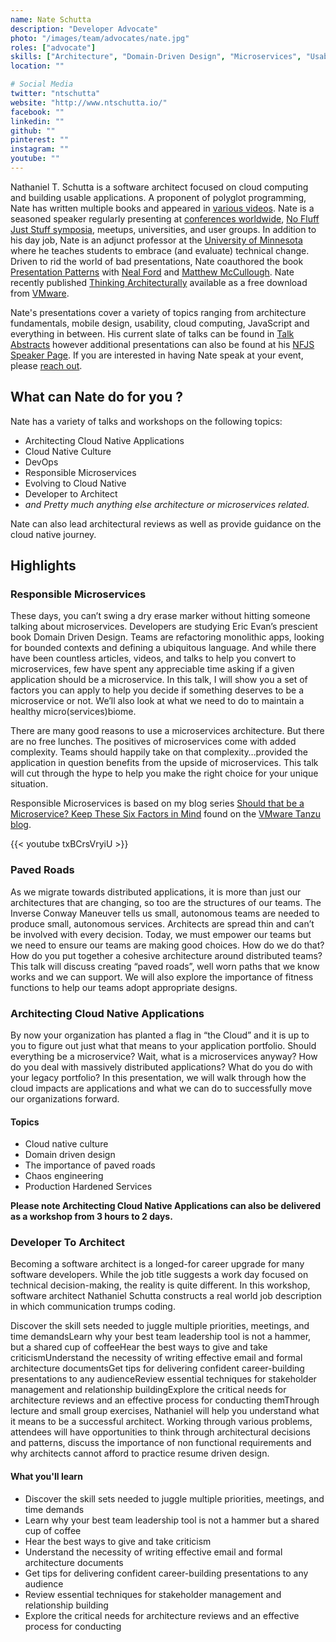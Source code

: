 ```yaml
---
name: Nate Schutta
description: "Developer Advocate"
photo: "/images/team/advocates/nate.jpg"
roles: ["advocate"]
skills: ["Architecture", "Domain-Driven Design", "Microservices", "Usability", "Refactoring", "Spring", "Kubernetes", "Cloud Native Computing", "Architect as a Service"]
location: ""

# Social Media 
twitter: "ntschutta"
website: "http://www.ntschutta.io/"
facebook: ""
linkedin: ""
github: ""
pinterest: ""
instagram: ""
youtube: ""
---
```


Nathaniel T. Schutta is a software architect focused on cloud computing and building usable applications. A proponent of polyglot programming, Nate has written multiple books and appeared in [various videos](http://www.ntschutta.io/#publications). Nate is a seasoned speaker regularly presenting at [conferences worldwide](http://www.ntschutta.io/#talks), [No Fluff Just Stuff symposia](https://nofluffjuststuff.com/home/main), meetups, universities, and user groups. In addition to his day job, Nate is an adjunct professor at the [University of Minnesota](https://www.umsec.umn.edu) where he teaches students to embrace (and evaluate) technical change. Driven to rid the world of bad presentations, Nate coauthored the book [Presentation Patterns](https://www.safaribooksonline.com/library/view/presentation-patterns/9781491954980/) with [Neal Ford](http://nealford.com) and [Matthew McCullough](http://matthewjmccullough.com). Nate recently published [Thinking Architecturally](https://www.safaribooksonline.com/library/view/thinking-architecturally/9781492034421/) available as a free download from [VMware](https://tanzu.vmware.com/content/ebooks/thinking-architecturally).

Nate's presentations cover a variety of topics ranging from architecture fundamentals, mobile design, usability, cloud computing, JavaScript and everything in between. His current slate of talks can be found in [Talk Abstracts](http://www.ntschutta.io/#abstracts) however additional presentations can also be found at his [NFJS Speaker Page](https://nofluffjuststuff.com/conference/speaker/nathaniel_schutta). If you are interested in having Nate speak at your event, please [reach out](mailto:nschutta@vmware.com).

<!--more-->
## What can Nate do for you ?

Nate has a variety of talks and workshops on the following topics:

* Architecting Cloud Native Applications
* Cloud Native Culture
* DevOps
* Responsible Microservices
* Evolving to Cloud Native
* Developer to Architect
* *and Pretty much anything else architecture or microservices related.*

Nate can also lead architectural reviews as well as provide guidance on the cloud native journey.
## Highlights

### Responsible Microservices

These days, you can’t swing a dry erase marker without hitting someone talking about microservices. Developers are studying Eric Evan’s prescient book Domain Driven Design. Teams are refactoring monolithic apps, looking for bounded contexts and defining a ubiquitous language. And while there have been countless articles, videos, and talks to help you convert to microservices, few have spent any appreciable time asking if a given application should be a microservice. In this talk, I will show you a set of factors you can apply to help you decide if something deserves to be a microservice or not. We’ll also look at what we need to do to maintain a healthy micro(services)biome.

There are many good reasons to use a microservices architecture. But there are no free lunches. The positives of microservices come with added complexity. Teams should happily take on that complexity…provided the application in question benefits from the upside of microservices. This talk will cut through the hype to help you make the right choice for your unique situation.

Responsible Microservices is based on my blog series [Should that be a Microservice? Keep These Six Factors in Mind](https://tanzu.vmware.com/content/blog/should-that-be-a-microservice-keep-these-six-factors-in-mind) found on the [VMware Tanzu blog](https://tanzu.vmware.com/blog).

{{< youtube txBCrsVryiU >}}

### Paved Roads

As we migrate towards distributed applications, it is more than just our architectures that are changing, so too are the structures of our teams. The Inverse Conway Maneuver tells us small, autonomous teams are needed to produce small, autonomous services. Architects are spread thin and can’t be involved with every decision. Today, we must empower our teams but we need to ensure our teams are making good choices. How do we do that? How do you put together a cohesive architecture around distributed teams? This talk will discuss creating “paved roads”, well worn paths that we know works and we can support. We will also explore the importance of fitness functions to help our teams adopt appropriate designs.

### Architecting Cloud Native Applications

By now your organization has planted a flag in “the Cloud” and it is up to you to figure out just what that means to your application portfolio. Should everything be a microservice? Wait, what is a microservices anyway? How do you deal with massively distributed applications? What do you do with your legacy portfolio? In this presentation, we will walk through how the cloud impacts are applications and what we can do to successfully move our organizations forward.
#### Topics
* Cloud native culture
* Domain driven design
* The importance of paved roads
* Chaos engineering
* Production Hardened Services

**Please note Architecting Cloud Native Applications can also be delivered as a workshop from 3 hours to 2 days.**

### Developer To Architect

Becoming a software architect is a longed-for career upgrade for many software developers. While the job title suggests a work day focused on technical decision-making, the reality is quite different. In this workshop, software architect Nathaniel Schutta constructs a real world job description in which communication trumps coding.

Discover the skill sets needed to juggle multiple priorities, meetings, and time demandsLearn why your best team leadership tool is not a hammer, but a shared cup of coffeeHear the best ways to give and take criticismUnderstand the necessity of writing effective email and formal architecture documentsGet tips for delivering confident career-building presentations to any audienceReview essential techniques for stakeholder management and relationship buildingExplore the critical needs for architecture reviews and an effective process for conducting themThrough lecture and small group exercises, Nathaniel will help you understand what it means to be a successful architect. Working through various problems, attendees will have opportunities to think through architectural decisions and patterns, discuss the importance of non functional requirements and why architects cannot afford to practice resume driven design.

#### What you'll learn
* Discover the skill sets needed to juggle multiple priorities, meetings, and time demands
* Learn why your best team leadership tool is not a hammer but a shared cup of coffee
* Hear the best ways to give and take criticism
* Understand the necessity of writing effective email and formal architecture documents
* Get tips for delivering confident career-building presentations to any audience
* Review essential techniques for stakeholder management and relationship building
* Explore the critical needs for architecture reviews and an effective process for conducting